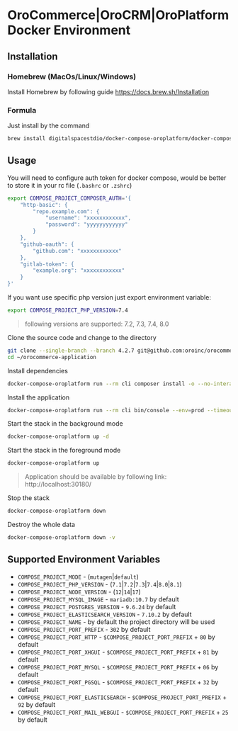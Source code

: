 # OroCommerce|OroCRM|OroPlatform Docker Environment

## Installation
### Homebrew (MacOs/Linux/Windows)
Install Homebrew by following guide https://docs.brew.sh/Installation

### Formula
Just install by the command
```bash
brew install digitalspacestdio/docker-compose-oroplatform/docker-compose-oroplatform
```

## Usage
You will need to configure auth token for docker compose, would be better to store it in your rc file (`.bashrc` or `.zshrc`)
```bash
export COMPOSE_PROJECT_COMPOSER_AUTH='{
    "http-basic": {
        "repo.example.com": {
            "username": "xxxxxxxxxxxx",
            "password": "yyyyyyyyyyyy"
        }
    },
    "github-oauth": {
        "github.com": "xxxxxxxxxxxx"
    },
    "gitlab-token": {
        "example.org": "xxxxxxxxxxxx"
    }
}'

```
If you want use specific php version just export environment variable:
```bash
export COMPOSE_PROJECT_PHP_VERSION=7.4
```
> following versions are supported: 7.2, 7.3, 7.4, 8.0

Clone the source code and change to the directory
```bash
git clone --single-branch --branch 4.2.7 git@github.com:oroinc/orocommerce-application.git ~/orocommerce-application
cd ~/orocommerce-application
```

Install dependencies
```bash
docker-compose-oroplatform run --rm cli composer install -o --no-interaction
```

Install the application
```bash
docker-compose-oroplatform run --rm cli bin/console --env=prod --timeout=1800 oro:install --language=en --formatting-code=en_US --organization-name='Acme Inc.'  --user-name=admin --user-email=admin@example.com --user-firstname=John --user-lastname=Doe --user-password='$ecretPassw0rd' --application-url='http://localhost:30180/' --sample-data=y
```

Start the stack in the background mode
```bash
docker-compose-oroplatform up -d
```

Start the stack in the foreground mode
```bash
docker-compose-oroplatform up
```

> Application should be available by following link: http://localhost:30180/

Stop the stack
```bash
docker-compose-oroplatform down
```

Destroy the whole data
```bash
docker-compose-oroplatform down -v
```

## Supported Environment Variables
* `COMPOSE_PROJECT_MODE` - (`mutagen`|`default`)
* `COMPOSE_PROJECT_PHP_VERSION` - (`7.1`|`7.2`|`7.3`|`7.4`|`8.0`|`8.1`)
* `COMPOSE_PROJECT_NODE_VERSION` - (`12`|`14`|`17`)
* `COMPOSE_PROJECT_MYSQL_IMAGE` - `mariadb:10.7` by default
* `COMPOSE_PROJECT_POSTGRES_VERSION` - `9.6.24` by default
* `COMPOSE_PROJECT_ELASTICSEARCH_VERSION` - `7.10.2` by default
* `COMPOSE_PROJECT_NAME` - by default the project directory will be used
* `COMPOSE_PROJECT_PORT_PREFIX` - `302` by default
* `COMPOSE_PROJECT_PORT_HTTP` - `$COMPOSE_PROJECT_PORT_PREFIX` + `80` by default
* `COMPOSE_PROJECT_PORT_XHGUI` - `$COMPOSE_PROJECT_PORT_PREFIX` + `81` by default
* `COMPOSE_PROJECT_PORT_MYSQL` - `$COMPOSE_PROJECT_PORT_PREFIX` + `06` by default
* `COMPOSE_PROJECT_PORT_PGSQL` - `$COMPOSE_PROJECT_PORT_PREFIX` + `32` by default
* `COMPOSE_PROJECT_PORT_ELASTICSEARCH` - `$COMPOSE_PROJECT_PORT_PREFIX` + `92` by default
* `COMPOSE_PROJECT_PORT_MAIL_WEBGUI` - `$COMPOSE_PROJECT_PORT_PREFIX` + `25` by default
